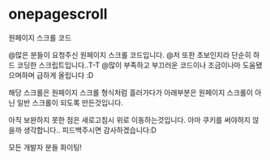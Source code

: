 # onepagescroll
원페이지 스크롤 코드


@많은 분들이 요청주신 원페이지 스크롤 코드입니다.
@저 또한 초보인지라 단순히 하드 코딩한 스크립트입니다..T-T
@많이 부족하고 부끄러운 코드이나 조금이나마 도움됐으며하며 급하게 올립니다 :D


해당 스크롤은 원페이지 스크롤 형식처럼 흘러가다가
아래부분은 원페이지 스크롤이 아닌 일반 스크롤이 되도록 만든것입니다.

아직 보완하지 못한 점은 새로고침시 위로 이동하는것입니다.
아마 쿠키를 써야하지 않을까 생각합니다..
피드백주시면 감사하겠습니다:D

모든 개발자 분들 화이팅!
